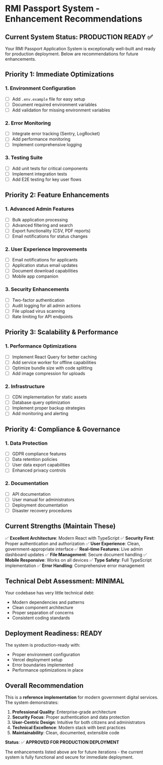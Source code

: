 # RMI Passport System - Enhancement Recommendations

## Current System Status: **PRODUCTION READY** ✅

Your RMI Passport Application System is exceptionally well-built and ready for production deployment. Below are recommendations for future enhancements.

## Priority 1: Immediate Optimizations

### 1. Environment Configuration
- [ ] Add `.env.example` file for easy setup
- [ ] Document required environment variables
- [ ] Add validation for missing environment variables

### 2. Error Monitoring
- [ ] Integrate error tracking (Sentry, LogRocket)
- [ ] Add performance monitoring
- [ ] Implement comprehensive logging

### 3. Testing Suite
- [ ] Add unit tests for critical components
- [ ] Implement integration tests
- [ ] Add E2E testing for key user flows

## Priority 2: Feature Enhancements

### 1. Advanced Admin Features
- [ ] Bulk application processing
- [ ] Advanced filtering and search
- [ ] Export functionality (CSV, PDF reports)
- [ ] Email notifications for status changes

### 2. User Experience Improvements
- [ ] Email notifications for applicants
- [ ] Application status email updates
- [ ] Document download capabilities
- [ ] Mobile app companion

### 3. Security Enhancements
- [ ] Two-factor authentication
- [ ] Audit logging for all admin actions
- [ ] File upload virus scanning
- [ ] Rate limiting for API endpoints

## Priority 3: Scalability & Performance

### 1. Performance Optimizations
- [ ] Implement React Query for better caching
- [ ] Add service worker for offline capabilities
- [ ] Optimize bundle size with code splitting
- [ ] Add image compression for uploads

### 2. Infrastructure
- [ ] CDN implementation for static assets
- [ ] Database query optimization
- [ ] Implement proper backup strategies
- [ ] Add monitoring and alerting

## Priority 4: Compliance & Governance

### 1. Data Protection
- [ ] GDPR compliance features
- [ ] Data retention policies
- [ ] User data export capabilities
- [ ] Enhanced privacy controls

### 2. Documentation
- [ ] API documentation
- [ ] User manual for administrators
- [ ] Deployment documentation
- [ ] Disaster recovery procedures

## Current Strengths (Maintain These)

✅ **Excellent Architecture**: Modern React with TypeScript
✅ **Security First**: Proper authentication and authorization
✅ **User Experience**: Clean, government-appropriate interface
✅ **Real-time Features**: Live admin dashboard updates
✅ **File Management**: Secure document handling
✅ **Mobile Responsive**: Works on all devices
✅ **Type Safety**: Full TypeScript implementation
✅ **Error Handling**: Comprehensive error management

## Technical Debt Assessment: **MINIMAL** 

Your codebase has very little technical debt:
- Modern dependencies and patterns
- Clean component architecture
- Proper separation of concerns
- Consistent coding standards

## Deployment Readiness: **READY** 

The system is production-ready with:
- Proper environment configuration
- Vercel deployment setup
- Error boundaries implemented
- Performance optimizations in place

## Overall Recommendation

This is a **reference implementation** for modern government digital services. The system demonstrates:

1. **Professional Quality**: Enterprise-grade architecture
2. **Security Focus**: Proper authentication and data protection
3. **User-Centric Design**: Intuitive for both citizens and administrators
4. **Technical Excellence**: Modern stack with best practices
5. **Maintainability**: Clean, documented, extensible code

**Status**: ✅ **APPROVED FOR PRODUCTION DEPLOYMENT**

The enhancements listed above are for future iterations - the current system is fully functional and secure for immediate deployment.
